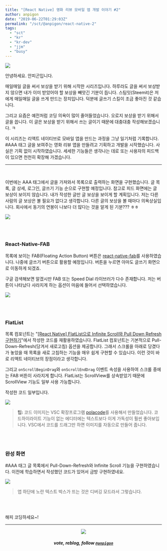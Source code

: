 ```yaml
---
title: "[React Native] 영화 리뷰 모바일 앱 개발 이야기 #2"
author: anpigon
date: "2019-06-22T01:29:03Z"
permalink: "/sct/@anpigon/react-native-2"
tags:
  - "sct"
  - "kr"
  - "kr-dev"
  - "jjm"
  - "busy"
---
```

![](https://steemitimages.com/0x0/https://steemitimages.com/640x0/https://cdn.steemitimages.com/DQmXtBYt3kXFAhrVjuGUGa5TQrgUZ2nL8npNsg67WYqZQ57/11A557AA-ADD4-484C-AD9E-FCD37D09C38B.jpeg)

안녕하세요. 안피곤입니다.

매일매일 글을 써서 보상을 받기 위해 시작한 시리즈입니다. 하루라도 글을 써서 보상받지 않으면 내가 이미 받았어야 할 보상을 빼앗긴 기분이 듭니다. 스팀잇(Steemit)은 저에게 매일매일 글을 쓰게 만드는 장치입니다. 덕분에 글쓰기 스킬이 조금 좋아진 것 같습니다. 

그리고 요즘은 예전처럼 코딩 의욕이 많이 줄어들었습니다. 오로지 보상을 받기 위해서 글을 씁니다. 이 글은 보상을 받기 위해서 쓰는 글이기 때문에 대충대충 작성해보겠습니다. ㅋ

이 시리즈는 리액트 네이티브로 모바일 앱을 만드는 과정을 그냥 일기처럼 기록합니다. #AAA 태그 글을 보여주는 영화 리뷰 앱을 만들려고 기획하고 개발을 시작했습니다. 사실은 기획 없이 시작하였습니다. 세세한 기능들은 생각나는 데로 또는 사용자의 피드백이 있으면 천천히 확장해 가겠습니다.
<br>

***

<br>

이번에는 AAA 태그에서 글을 가져와서 목록으로 출력하는 화면을 구현했습니다. 글 목록, 글 상세, 로그인, 글쓰기 기능 순으로 구현할 예정입니다. 참고로 피드 화면에는 글 보상이 보이지 않습니다. 내가 작성한 글만 글 보상을 보이게 할 계획입니다. 저는 다른 사람의 글 보상은 볼 필요가 없다고 생각합니다. 다른 글의 보상을 볼 때마다 의욕상실입니다. 회사에서 동기의 연봉이 나보다 더 많다는 것을 알게 된 기분??? ㅎㅎ

![](https://steemitimages.com/320x0/https://files.steempeak.com/file/steempeak/anpigon/EEXtSiQW-E18489E185B3E1848FE185B3E18485E185B5E186ABE18489E185A3E186BA202019-06-2220E1848BE185A9E1848CE185A5E186AB209.11.26.png)

<br>
<br>

### React-Native-FAB

목록에 보이는 FAB(Floating Action Button) 버튼은 [react-native-fab](https://www.npmjs.com/package/react-native-fab)를 사용하였습니다. 나중에 글쓰기 버튼으로 활용할 예정입니다. 버튼을 누르면 아마도 글쓰기 화면으로 이동하게 되겠죠.

구글 검색해보면 알겠시만 FAB 또는 Speed Dial 라이브러가 다수 존재합니다. 저는 버튼이 나타났다 사라지게 하는 옵션이 마음에 들어서 선택하였습니다. 

![](https://media.giphy.com/media/eUa3ywxwoBwwE/giphy.gif)

<br>
<br>

### FlatList

목록 컴포넌트는 "[[React Native] FlatList으로 Infinite Scroll와 Pull Down Refresh 구현하기](https://steemit.com/kr/@anpigon/react-native-flatlist-infinite-scroll-pull-down-refresh)"에서 작성한 코드를 재활용하였습니다. FlatList 컴포넌트는 기본적으로 Pull-Down-Refresh(당겨서 새로고침) 옵션을 제공합니다. 그래서 스크롤을 아래로 당겼다가 놓았을 때 목록을 새로 고침하는 기능을 매우 쉽게 구현할 수 있습니다. 이런 것이 바로 리액트 네이티브의 장점이라고 생각합니다.

그리고 `onScrollBeginDrag`와 `onScrollEndDrag` 이벤트 속성을 사용하여 스크롤 중에는 FAB 버튼이 사라지게 합니다. FlatList는 ScrollView를 상속받았기 때문에 ScrollView 기능도 일부 사용 가능합니다.

작성한 코드 일부입니다.

![](https://files.steempeak.com/file/steempeak/anpigon/ZMsBtzuo-code.png)
> **팁:** 코드 이미지는 VSC 확장프로그램 [polacode](https://marketplace.visualstudio.com/items?itemName=pnp.polacode)를 사용해서 만들었습니다. 코드하이라이트 기능이 없는 에디터에는 텍스트보다 이게 가독성이 훨씬 좋아보입니다. VSC에서 코드를 드래그만 하면 이미지를 자동으로 만들어 줍니다. 

<br>
<br>

### 완성 화면

#AAA 태그 글 목록에서  Pull-Down-Refresh와 Infinite Scroll 기능을 구현하였습니다. 이전에 학습하면서 작성했던 코드가 있어서 금방 구현하였네요.

![](https://cdn.steemitimages.com/DQmU4DgBJXatt6g78iCZpvrsTuqAE2nZT159PnnQQXjq5E2/2019-06-22％2009-26-50.2019-06-22％2009_28_07.gif)
> 앱 하단에 노란 텍스트 박스가 뜨는 것은 디버깅 모드라서 그렇습니다.



<br>
<br>

해피 코딩하세요~!

<hr><center><img src='https://steemitimages.com/400x0/https://cdn.steemitimages.com/DQmQmWhMN6zNrLmKJRKhvSScEgWZmpb8zCeE2Gray1krbv6/BC054B6E-6F73-46D0-88E4-C88EB8167037.jpeg'><h5>vote, reblog, follow <code><a href='/@anpigon'>@anpigon</a></code></h5></center>